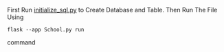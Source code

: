 First Run [initialize_sql.py](https://github.com/unknownhackerworld/SchoolManagement/blob/master/initialize_sql.py) to Create Database and Table. Then Run The File Using 
```shell
flask --app School.py run
``` 
command


